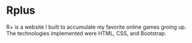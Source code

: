 # Rplus
R+ is a website I built to accumulate my favorite online games groing up. The technologies implemented were HTML, CSS, and Bootstrap.

